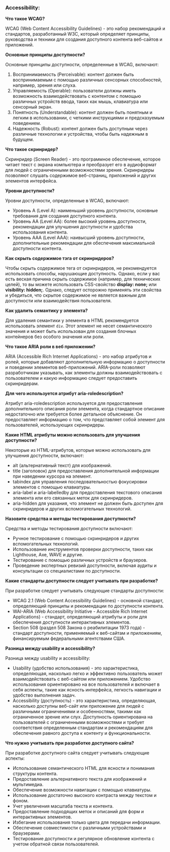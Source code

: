 <h3>
  <span>Accessibility:</span>
</h3>

**Что такое WCAG?**

WCAG (Web Content Accessibility Guidelines) - это набор рекомендаций и стандартов, разработанный W3C, который определяет принципы, руководства и техники для создания доступного контента веб-сайтов и приложений.

**Основные принципы доступности?**

Основные принципы доступности, определенные в WCAG, включают:

1. Воспринимаемость (Perceivable): контент должен быть воспринимаемым с помощью различных сенсорных способностей, например, зрения или слуха.
2. Управляемость (Operable): пользователи должны иметь возможность взаимодействовать с контентом с помощью различных устройств ввода, таких как мышь, клавиатура или сенсорный экран.
3. Понятность (Understandable): контент должен быть понятным и легким в использовании, с четкими инструкциями и предсказуемым поведением.
4. Надежность (Robust): контент должен быть доступным через различные технологии и устройства, чтобы быть надежным в будущем.

**Что такое скринридер?**

Скринридер (Screen Reader) - это программное обеспечение, которое читает текст с экрана компьютера и преобразует его в аудиоформат для людей с ограниченными возможностями зрения. Скринридеры позволяют слушать содержимое веб-страниц, приложений и других элементов интерфейса.

**Уровни доступности?**

Уровни доступности, определенные в WCAG, включают:

- Уровень А (Level A): наименьший уровень доступности, основные требования для создания доступного контента.
- Уровень АА (Level AA): более высокий уровень доступности, рекомендации для улучшения доступности и удобства использования контента.
- Уровень ААА (Level AAA): наивысший уровень доступности, дополнительные рекомендации для обеспечения максимальной доступности контента.

**Как скрыть содержимое тэга от скринридеров?**

Чтобы скрыть содержимое тега от скринридеров, не рекомендуется использовать способы, нарушающие доступность. Однако, если у вас есть веская причина скрыть содержимое (например, для технических целей), то вы можете использовать CSS-свойство **display: none;** или **visibility: hidden;**. Однако, следует осторожно применять эти свойства и убедиться, что скрытое содержимое не является важным для доступности или взаимодействия пользователя.

**Как удалить семантику у элемента?**

Для удаления семантики у элемента в HTML рекомендуется использовать элемент `div`. Этот элемент не несет семантического значения и может быть использован для создания блочных контейнеров без особого значения или роли.

**Что такое ARIA роли в веб приложении?**

ARIA (Accessible Rich Internet Applications) - это набор атрибутов и ролей, которые добавляют дополнительную информацию о доступности и поведении элементов веб-приложений. ARIA-роли позволяют разработчикам указывать, как элементы должны взаимодействовать с пользователем и какую информацию следует предоставить скринридерам.

**Для чего используется атрибут aria-roledescription?**

Атрибут aria-roledescription используется для предоставления дополнительного описания роли элемента, когда стандартное описание недостаточно или требуется более детальное объяснение. Он предоставляет информацию о том, что представляет собой элемент для пользователей, использующих скринридеры.

**Какие HTML атрибуты можно использовать для улучшения доступности?**

Некоторые из HTML-атрибутов, которые можно использовать для улучшения доступности, включают:

- alt (альтернативный текст) для изображений.
- title (заголовок) для предоставления дополнительной информации при наведении курсора на элемент.
- tabindex для управления последовательностью фокусировки элементов с помощью клавиатуры.
- aria-label и aria-labelledby для предоставления текстового описания элемента или его связанных меток для скринридеров.
- aria-hidden для указания, что элемент не должен быть доступен для скринридеров и других вспомогательных технологий.

**Назовите средства и методы тестирования доступности?**

Средства и методы тестирования доступности включают:

- Ручное тестирование с помощью скринридеров и других вспомогательных технологий.
- Использование инструментов проверки доступности, таких как Lighthouse, Axe, WAVE и другие.
- Тестирование с помощью различных устройств и браузеров.
- Проведение экспертных ревизий доступности, включая аудиты и консультации со специалистами по доступности.

**Какие стандарты доступности следует учитывать при разработке?**

При разработке следует учитывать следующие стандарты доступности:

- WCAG 2.1 (Web Content Accessibility Guidelines) - основной стандарт, определяющий принципы и рекомендации по доступности контента.
- WAI-ARIA (Web Accessibility Initiative - Accessible Rich Internet Applications) - стандарт, определяющий атрибуты и роли для обеспечения доступности интерактивных элементов.
- Section 508 (раздел 508 Закона о реабилитации 1973 года) - стандарт доступности, применяемый к веб-сайтам и приложениям, финансируемым федеральными агентствами США.

**Разница между usability и accessibility?**

Разница между usability и accessibility:

- Usability (удобство использования) - это характеристика, определяющая, насколько легко и эффективно пользователь может взаимодействовать с веб-сайтом или приложением. Удобство использования ориентировано на все пользователей и включает в себя аспекты, такие как ясность интерфейса, легкость навигации и удобство выполнения задач.
- Accessibility (доступность) - это характеристика, определяющая, насколько доступны веб-сайт или приложение для людей с различными ограничениями и особенностями, такими как ограниченное зрение или слух. Доступность ориентирована на пользователей с ограниченными возможностями и требует соответствия определенным стандартам и рекомендациям для обеспечения равного доступа к контенту и функциональности.

**Что нужно учитывать при разработке доступного сайта?**

При разработке доступного сайта следует учитывать следующие аспекты:

- Использование семантического HTML для ясности и понимания структуры контента.
- Предоставление альтернативного текста для изображений и мультимедиа.
- Обеспечение возможности навигации с помощью клавиатуры.
- Использование достаточно высокого контраста между текстом и фоном.
- Учет увеличения масштаба текста и контента.
- Предоставление подходящих меток и описаний для форм и интерактивных элементов.
- Избегание использования только цвета для передачи информации.
- Обеспечение совместимости с различными устройствами и браузерами.
- Тестирование доступности и регулярное обновление контента с учетом обратной связи пользователей.
